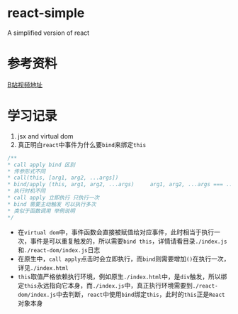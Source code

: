 # react-simple
A simplified version of react

# 参考资料
[B站视频地址](https://www.bilibili.com/video/av84083358?p=2)

# 学习记录
1. jsx and virtual dom
2. 真正明白`react`中事件为什么要`bind`来绑定`this`  
```javascript
/**
* call apply bind 区别
* 传参形式不同 
* call(this, [arg1, arg2, ...args])
* bind/apply (this, arg1, arg2, ...args)     arg1, arg2, ...args === ...[arg1, arg2, ...args]
* 执行时机不同
* call apply 立即执行 只执行一次
* bind 需要主动触发 可以执行多次
* 类似于函数调用 举例说明
*/

```
- 在`virtual dom`中，事件函数会直接被赋值给对应事件，此时相当于执行一次，事件是可以重复触发的，所以需要`bind this`，详情请看目录`./index.js`和`./react-dom/index.js`日志
- 在原生中，`call apply`点击时会立即执行，而`bind`则需要增加`()`在执行一次，详见`./index.html`
- `this`取值严格依赖执行环境，例如原生`./index.html`中，是`div`触发，所以绑定`this`永远指向它本身，而`./index.js`中，真正执行环境需要到`./react-dom/index.js`中去判断，`react`中使用`bind`绑定`this`，此时的`this`正是`React`对象本身
